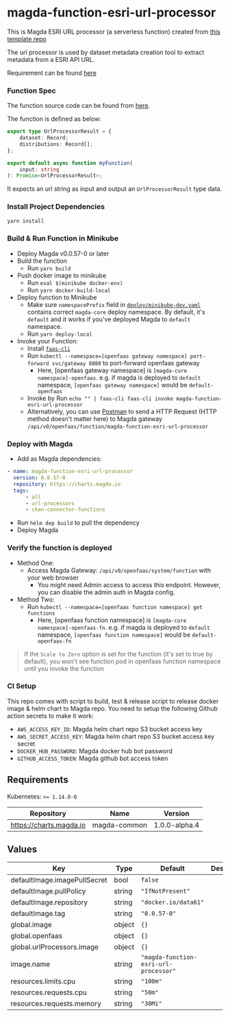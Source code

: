 # magda-function-esri-url-processor

This is Magda ESRI URL processor (a serverless function) created from [this template repo](https://github.com/magda-io/magda-function-template)

The url processor is used by dataset metadata creation tool to extract metadata from a ESRI API URL.

Requirement can be found [here](https://github.com/magda-io/magda/issues/2810)

### Function Spec

The function source code can be found from [here](./src/index.ts).

The function is defined as below:

```typescript
export type UrlProcessorResult = {
    dataset: Record;
    distributions: Record[];
};

export default async function myFunction(
    input: string
): Promise<UrlProcessorResult>;
```

It expects an url string as input and output an `UrlProcessorResult` type data.

### Install Project Dependencies

```bash
yarn install
```

### Build & Run Function in Minikube

-   Deploy Magda v0.0.57-0 or later
-   Build the function
    -   Run `yarn build`
-   Push docker image to minikube
    -   Run `eval $(minikube docker-env)`
    -   Run `yarn docker-build-local`
-   Deploy function to Minikube
    -   Make sure `namespacePrefix` field in [`deploy/minikube-dev.yaml`](./deploy/minikube-dev.yaml) contains correct `magda-core` deploy namespace. By default, it's `default` and it works if you've deployed Magda to `default` namespace.
    -   Run `yarn deploy-local`
-   Invoke your Function:
    -   Install [`faas-cli`](https://github.com/openfaas/faas-cli)
    -   Run `kubectl --namespace=[openfaas gateway namespace] port-forward svc/gateway 8080` to port-forward openfaas gateway
        -   Here, [openfaas gateway namespace] is `[magda-core namespace]-openfaas`. e.g. if magda is deployed to `default` namespace, `[openfaas gateway namespace]` would be `default-openfaas`
    -   Invoke by Run `echo "" | faas-cli faas-cli invoke magda-function-esri-url-processor`
    -   Alternatively, you can use [Postman](https://www.postman.com/) to send a HTTP Request (HTTP method doesn't matter here) to Magda gateway `/api/v0/openfaas/function/magda-function-esri-url-processor`

### Deploy with Magda

-   Add as Magda dependencies:

```yaml
- name: magda-function-esri-url-processor
  version: 0.0.57-0
  repository: https://charts.magda.io
  tags:
      - all
      - url-processors
      - ckan-connector-functions
```

-   Run `helm dep build` to pull the dependency
-   Deploy Magda

### Verify the function is deployed

-   Method One:
    -   Access Magda Gateway: `/api/v0/openfaas/system/function` with your web browser
        -   You might need Admin access to access this endpoint. However, you can disable the admin auth in Magda config.
-   Method Two:
    -   Run `kubectl --namespace=[openfaas function namespace] get functions`
        -   Here, [openfaas function namespace] is `[magda-core namespace]-openfaas-fn`. e.g. if magda is deployed to `default` namespace, `[openfaas function namespace]` would be `default-openfaas-fn`

> If the `Scale to Zero` option is set for the function (it's set to true by default), you won't see function pod in openfaas function namespace until you invoke the function

### CI Setup

This repo comes with script to build, test & release script to release docker image & helm chart to Magda repo. You need to setup the following Github action secrets to make it work:

-   `AWS_ACCESS_KEY_ID`: Magda helm chart repo S3 bucket access key
-   `AWS_SECRET_ACCESS_KEY`: Magda helm chart repo S3 bucket access key secret
-   `DOCKER_HUB_PASSWORD`: Magda docker hub bot password
-   `GITHUB_ACCESS_TOKEN`: Magda github bot access token

## Requirements

Kubernetes: `>= 1.14.0-0`

| Repository              | Name         | Version       |
| ----------------------- | ------------ | ------------- |
| https://charts.magda.io | magda-common | 1.0.0-alpha.4 |

## Values

| Key                          | Type   | Default                               | Description |
| ---------------------------- | ------ | ------------------------------------- | ----------- |
| defaultImage.imagePullSecret | bool   | `false`                               |             |
| defaultImage.pullPolicy      | string | `"IfNotPresent"`                      |             |
| defaultImage.repository      | string | `"docker.io/data61"`                  |             |
| defaultImage.tag             | string | `"0.0.57-0"`                          |             |
| global.image                 | object | `{}`                                  |             |
| global.openfaas              | object | `{}`                                  |             |
| global.urlProcessors.image   | object | `{}`                                  |             |
| image.name                   | string | `"magda-function-esri-url-processor"` |             |
| resources.limits.cpu         | string | `"100m"`                              |             |
| resources.requests.cpu       | string | `"50m"`                               |             |
| resources.requests.memory    | string | `"30Mi"`                              |             |
